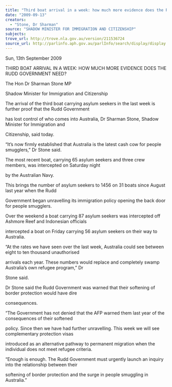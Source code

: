 ```yaml
---
title: "Third boat arrival in a week: how much more evidence does the Rudd Government need?"
date: "2009-09-13"
creators:
  - "Stone, Dr Sharman"
source: "SHADOW MINISTER FOR IMMIGRATION AND CITIZENSHIP"
subjects:
trove_url: http://trove.nla.gov.au/version/211536724
source_url: http://parlinfo.aph.gov.au/parlInfo/search/display/display.w3p;query=Id%3A%22media/pressrel/86OU6%22
---
```


 

 

 Sun, 13th September 2009    

 THIRD BOAT ARRIVAL IN A WEEK: HOW MUCH MORE EVIDENCE DOES  THE RUDD GOVERNMENT NEED? 

 The Hon Dr Sharman Stone MP  

 Shadow Minister for Immigration and Citizenship 

 The arrival of the third boat carrying asylum seekers in the last week is further proof that the Rudd Government 

 has lost control of who comes into Australia, Dr Sharman Stone, Shadow Minister for Immigration and 

 Citizenship, said today.  

 “It’s now firmly established that Australia is the latest cash cow for people smugglers,” Dr Stone said.  

 The most recent boat, carrying 65 asylum seekers and three crew members, was intercepted on Saturday night 

 by the Australian Navy.  

 This brings the number of asylum seekers to 1456 on 31 boats since August last year when the Rudd 

 Government began unravelling its immigration policy opening the back door for people smugglers.  

 Over the weekend a boat carrying 87 asylum seekers was intercepted off Ashmore Reef and Indonesian officials 

 intercepted a boat on Friday carrying 56 asylum seekers on their way to Australia.  

 “At the rates we have seen over the last week, Australia could see between eight to ten thousand unauthorised 

 arrivals each year. These numbers would replace and completely swamp Australia’s own refugee program,” Dr 

 Stone said.  

 Dr Stone said the Rudd Government was warned that their softening of border protection would have dire 

 consequences.  

 “The Government has not denied that the AFP warned them last year of the consequences of their softened 

 policy. Since then we have had further unravelling. This week we will see complementary protection visas 

 introduced as an alternative pathway to permanent migration when the individual does not meet refugee criteria.  

 “Enough is enough. The Rudd Government must urgently launch an inquiry into the relationship between their 

 softening of border protection and the surge in people smuggling in Australia.”    

